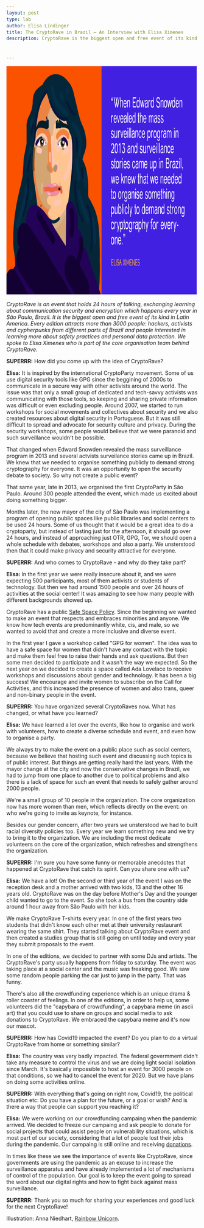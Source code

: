 ```yaml
---
layout: post
type: lab
author: Elisa Lindinger
title: The CryptoRave in Brazil – An Interview with Elisa Ximenes
description: CryptoRave is the biggest open and free event of its kind in Latin America. Every edition attracts more than 3000 people: hackers, activists and cypherpunks from different parts of Brazil and people interested in learning more about safety practices and personal data protection. 


---
```


<img src="/assets/img/blog/Elisa-1920x1080.png" alt="Image with Illustration of Elisa" width="500" height="600">
<p><em>CryptoRave is an event that holds 24 hours of talking, exchanging learning about communication security and encryption which happens every year in São Paulo, Brazil. It is the biggest open and free event of its kind in Latin America. Every edition attracts more than 3000 people: hackers, activists and cypherpunks from different parts of Brazil and people interested in learning more about safety practices and personal data protection. We spoke to Elisa Ximenes who is part of the core organisation team behind CryptoRave.
</em></p>


<p><b>SUPERRR:</b> How did you come up with the idea of CryptoRave? 
</p>
<p><b>Elisa:</b> It is inspired by the international CryptoParty movement. Some of us use digital security tools like GPG since the beggining of 2000s to communicate in a secure way with other activists around the world. The issue was that only a small group of dedicated and tech-savvy activists was communicating with those tools, so keeping and sharing private information was difficult or even excluding people. Around 2007, we started to run workshops for social movements and collectives about security and we also created resources about digital security in Portuguese. But it was still difficult to spread and advocate for security culture and privacy. During the security workshops, some people would believe that we were paranoid and such surveillance wouldn't be possible.

That changed when Edward Snowden revealed the mass surveillance program in 2013 and several actvists surveilance stories came up in Brazil. We knew that we needed to organise something publicly to demand strong cryptography for everyone. It was an opportunity to open the security debate to society. So why not create a public event?

That same year, late in 2013, we organised the first CryptoParty in São Paulo. Around 300 people attended the event, which made us excited about doing something bigger. 

Months later, the new mayor of the city of São Paulo was implementing a program of opening public spaces like public libraries and social centers to be used 24 hours. Some of us thought that it would be a great idea to do a cryptoparty, but instead of lasting just for the afternoon, it should go over 24 hours, and instead of approaching just OTR, GPG, Tor, we should open a whole schedule with debates, workshops and also a party. We unsterstood then that it could make privacy and security attractive for everyone.
</p>

<p><b>SUPERRR:</b> And who comes to CryptoRave - and why do they take part?</p>
<p><b>Elisa: </b>In the first year we were really insecure about it, and we were expecting 500 participants, most of them activists or students of technology. But then we had around 1500 people and over 24 hours of activities at the social center! It was amazing to see how many people with different backgrounds showed up. 

CryptoRave has a public [Safe Space Policy](https://we.riseup.net/cryptorave/politica-anti-assedio). Since the beginning we wanted to make an event that respects and embraces minorities and anyone. We know how tech events are predominantly white, cis, and male, so we wanted to avoid that and create a more inclusive and diverse event.

In the first year I gave a workshop called "GPG for women". The idea was to have a safe space for women that didn't have any contact with the topic and make them feel free to raise their hands and ask questions. But then some men decided to participate and it wasn't the way we expected. So the next year on we decided to create a space called Ada Lovelace to receive workshops and discussions about gender and technology. It has been a big success! We encourage and invite women to subscribe on the Call for Activities, and this increased the presence of women and also trans, queer and non-binary people in the event.
<p>

<p><b>SUPERRR:</b> You have organized several CryptoRaves now. What has changed, or what have you learned?
</p>

<p><b>Elisa:</b> We have learned a lot over the events, like how to organise and work with volunteers, how to create a diverse schedule and event, and even how to organise a party. 

We always try to make the event on a public place such as social centers, because we believe that hosting such event and discussing such topics is of public interest. But things are getting really hard the last years. With the mayor change at the city and now the conservative changes in Brazil, we had to jump from one place to another due to political problems and also there is a lack of space for such an event that needs to safely gather around 2000 people.

We're a small group of 10 people in the organization. The core organization now has more women than men, which reflects directly on the event: on who we're going to invite as keynote, for instance.

Besides our gender concern, after two years we unsterstood we had to built racial diversity policies too. Every year we learn something new and we try to bring it to the organization. We are including the most dedicate volunteers on the core of the organization, which refreshes and strengthens the organization.
</p>

<p><b>SUPERRR:</b> I'm sure you have some funny or memorable anecdotes that happened at CryptoRave that catch its spirit. Can you share one with us?</p>

<p><b>Elisa:</b> We have a lot! On the second or third year of the event I was on the reception desk and a mother arrived with two kids, 13 and the other 16 years old. CryptoRave was on the day before Mother's Day and the younger child wanted to go to the event. So she took a bus from the country side around 1 hour away from São Paulo with her kids. 

We make CryptoRave T-shirts every year. In one of the first years two students that didn't know each other met at their university restaurant wearing the same shirt. They started talking about CryptoRave event and then created a studies group that is still going on until today and every year they submit proposals to the event.

In one of the editions, we decided to partner with some DJs and artists. The CryptoRave's party usually happens from friday to saturday. The event was taking place at a social center and the music was freaking good. We saw some random people parking the car just to jump in the party. That was funny. 

There's also all the crowdfunding experience which is an unique drama & roller coaster of feelings. In one of the editions, in order to help us, some volunteers did the "capybara of crowdfunding", a capybara meme (in ascii art) that you could use to share on groups and social media to ask donations to CryptoRave. We embraced the capybara meme and it's now our mascot.
</p>

<p><b>SUPERRR:</b> How has Covid19 impacted the event? Do you plan to do a virtual CryptoRave from home or something similar?</p>

<p><b>Elisa:</b> The country was very badly impacted. The federal govermment didn't take any measure to control the virus and we are doing light social isolation since March. It's basically impossible to host an event for 3000 people on that conditions, so we had to cancel the event for 2020. But we have plans on doing some activities online.
</p>

<p><b>SUPERRR:</b> With everything that's going on right now, Covid19, the political situation etc: Do you have a plan for the future, or a goal or wish? And is there a way that people can support you reaching it?
</p>

<p><b>Elisa:</b> We were working on our crowdfunding campaing when the pandemic arrived. We decided to freeze our campaing and ask people to donate for social projects that could assist people on vulnerability situations, which is most part of our society, considering that a lot of people lost their jobs during the pandemic. Our campaing is still online and receiving <a href="https://www.catarse.me/cryptorave2020">donations</a>.

In times like these we see the importance of events like CryptoRave, since governments are using the pandemic as an excuse to increase the surveillance apparatus and have already implemented a lot of mechanisms of control of the population. Our goal is to keep the event going to spread the word about our digital rights and how to fight back against mass surveillance.
</p>

<p><b>SUPERRR:</b> Thank you so much for sharing your experiences and good luck for the next CryptoRave!</p>

<p>Illustration: Anna Niedhart, <a href="https://rainbow-unicorn.com/">Rainbow Unicorn</a>.</p>

